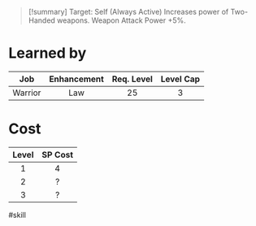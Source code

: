 >[!summary]
>Target: Self (Always Active)
>Increases power of Two-Handed weapons.
>Weapon Attack Power +5%.
# Learned by
| Job   | Enhancement | Req. Level | Level Cap |
|:-------:|:-----------:|:----------:|:---------:|
| Warrior | Law         | 25         | 3         |
# Cost
| Level | SP Cost |
|:-----:|:-------:|
| 1     | 4       |
| 2     | ?       |
| 3     | ?       |

#skill 